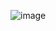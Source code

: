 ![image](https://user-images.githubusercontent.com/16078263/236824232-d85b9b8f-a2c2-4a49-8968-1fde7ccee402.png)
